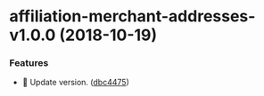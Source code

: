 # affiliation-merchant-addresses-v1.0.0 (2018-10-19)


### Features

* :bookmark: Update version. ([dbc4475](https://github.com/stone-payments/affiliation-web-components/commit/dbc4475))
